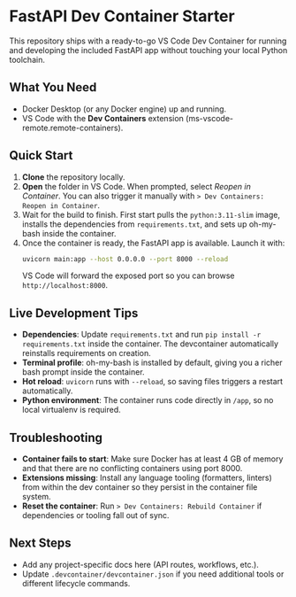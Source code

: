 # FastAPI Dev Container Starter

This repository ships with a ready-to-go VS Code Dev Container for running and developing the included FastAPI app without touching your local Python toolchain.

## What You Need
- Docker Desktop (or any Docker engine) up and running.
- VS Code with the **Dev Containers** extension (ms-vscode-remote.remote-containers).

## Quick Start
1. **Clone** the repository locally.
2. **Open** the folder in VS Code. When prompted, select *Reopen in Container*. You can also trigger it manually with `> Dev Containers: Reopen in Container`.
3. Wait for the build to finish. First start pulls the `python:3.11-slim` image, installs the dependencies from `requirements.txt`, and sets up oh-my-bash inside the container.
4. Once the container is ready, the FastAPI app is available. Launch it with:
   ```bash
   uvicorn main:app --host 0.0.0.0 --port 8000 --reload
   ```
   VS Code will forward the exposed port so you can browse `http://localhost:8000`.

## Live Development Tips
- **Dependencies**: Update `requirements.txt` and run `pip install -r requirements.txt` inside the container. The devcontainer automatically reinstalls requirements on creation.
- **Terminal profile**: oh-my-bash is installed by default, giving you a richer bash prompt inside the container.
- **Hot reload**: `uvicorn` runs with `--reload`, so saving files triggers a restart automatically.
- **Python environment**: The container runs code directly in `/app`, so no local virtualenv is required.

## Troubleshooting
- **Container fails to start**: Make sure Docker has at least 4 GB of memory and that there are no conflicting containers using port 8000.
- **Extensions missing**: Install any language tooling (formatters, linters) from within the dev container so they persist in the container file system.
- **Reset the container**: Run `> Dev Containers: Rebuild Container` if dependencies or tooling fall out of sync.

## Next Steps
- Add any project-specific docs here (API routes, workflows, etc.).
- Update `.devcontainer/devcontainer.json` if you need additional tools or different lifecycle commands.
